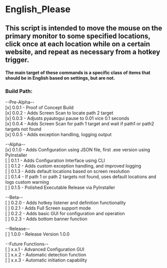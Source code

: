 # English_Please  

## This script is intended to move the mouse on the primary monitor to some specified locations, click once at each location while on a certain website, and repeat as necessary from a hotkey trigger.  
#### The main target of these commands is a specific class of items that should be in English based on settings, but are not.

### Build Path:  
  
--Pre-Alpha--  
[x] 0.0.1 - Proof of Concept Build  
[x] 0.0.2 - Adds Screen Scan to locate path 2 target  
[x] 0.0.3 - Adjusts pyautogui pause to 0.01 vice 0.1 seconds  
[x] 0.0.4 - Adds Screen Scan for path 1 target and wait if path1 or path2 targets not found  
[x] 0.0.5 - Adds exception handling, logging output  
  
--Alpha--  
[x] 0.1.0 - Adds Configuration using JSON file, first .exe version using PyInstaller  
[ ] 0.1.1 - Adds Configuration Interface using CLI  
[ ] 0.1.2 - Adds custom exception handling, and improved logging  
[ ] 0.1.3 - Adds default locations based on screen resolution  
[ ] 0.1.4 - If path 1 or path 2 targets not found, uses default locations and logs custom warning  
[ ] 0.1.5 - Polished Executable Release via PyInstaller  

--Beta--  
[ ] 0.2.0 - Adds hotkey listener and definition functionality  
[ ] 0.2.1 - Adds Full Screen support mode  
[ ] 0.2.2 - Adds basic GUI for configuration and operation  
[ ] 0.2.3 - Adds bottom banner function  
  
--Release--  
[ ] 1.0.0 - Release Version 1.0.0  

--Future Functions--  
[ ] x.x.1 - Advanced Configuration GUI  
[ ] x.x.2 - Automatic detection function  
[ ] x.x.3 - Automatic initiation capability  
